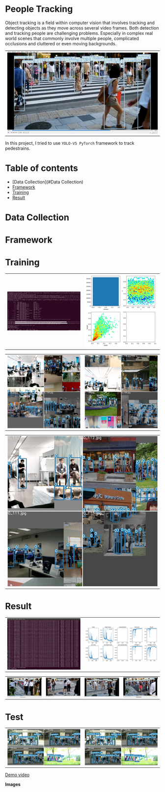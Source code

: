 People Tracking 
============

Object tracking is a field within computer vision that involves tracking and detecting objects as they move across several video frames. Both detection and tracking people are challenging problems. Especially in complex real world scenes that commonly involve multiple people, complicated occlusions and cluttered or even moving backgrounds. 


<table border="0">
   <tr>
      <td>
      <img src="./img/1.png" width="100%" />
      </td>
     </tr>
   </table>



In this project, I tried to use `YOLO-V5 PyTorch` framework to track pedestrains. 

Table of contents
==================

<!--ts-->
* [Data Collection](#Data Collection)
* [Framework](#Framework)
* [Training](#Traing)
* [Result](#Result)
      
<!--te-->

Data Collection
================




Framework
===========



Training
=============

<table border="0">
   <tr>
      <td>
      <img src="./img/training_1.png" width="100%" />
      </td>
      <td>
      <img src="./img/labels.png" width="100%" />
      </td>
   </tr>
</table>



<table border="0">
   <tr>
      <td>
      <img src="./img/train_batch0.jpg" width="100%" />
      </td>
      <td>
      <img src="./img/train_batch1.jpg" width="100%" />
      </td>
   </tr>
   </table>





<table border="0">
   <tr>
      <td>
      <img src="./img/train_batch2.jpg" width="100%" />
      </td>
   </tr>
   </table>

Result
=======
<table border="0">
   <tr>
      <td>
      <img src="./img/result_1.png" width="100%" />
      </td>
      <td>
      <img src="./img/results.png" width="100%" />
      </td>
   </tr>
</table>








<table border="0">
   <tr>
      <td>
      <img src="./img/result_4.png" width="100%" />
      </td>
      <td>
      <img src="./img/result_5.png" width="100%" />
      </td>
      <td>
      <img src="./img/result_2.png" width="100%" />
      </td>
      <td>
      <img src="./img/result_3.png" width="100%" />
      </td>
   </tr>
   </table>






Test
=====

<table border="0">
   <tr>
      <td>
      <img src="./img/test_batch0_gt.jpg" width="100%" />
      </td>
      <td>
      <img src="./img/test_batch0_pred.jpg" width="100%" />
      </td>
     </tr>
   </table>




[Demo video](https://www.youtube.com/watch?v=a7xQ0Zo8IEA)


**Images**








 
 
 
